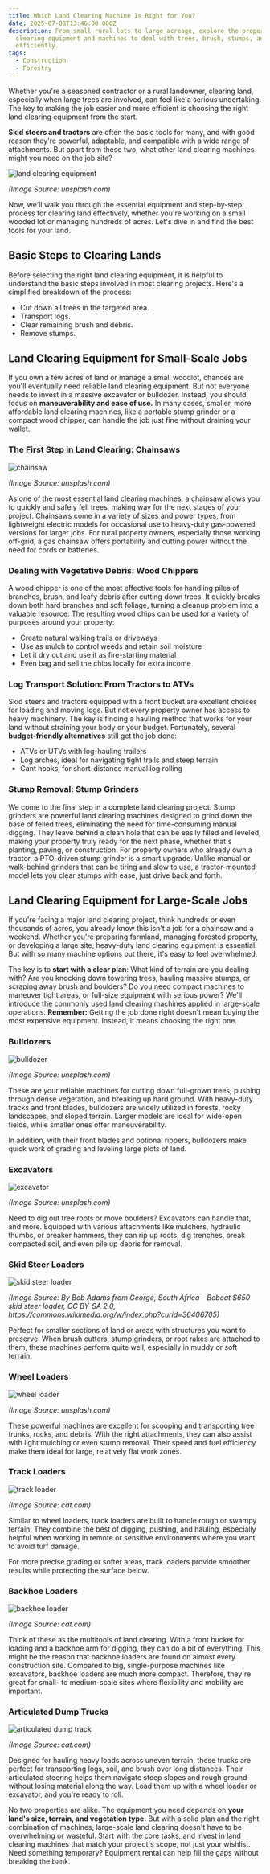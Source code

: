 ```yaml
---
title: Which Land Clearing Machine Is Right for You?
date: 2025-07-08T13:46:00.000Z
description: From small rural lots to large acreage, explore the proper land
  clearing equipment and machines to deal with trees, brush, stumps, and debris
  efficiently.
tags:
  - Construction
  - Forestry
---
```

Whether you're a seasoned contractor or a rural landowner, clearing land, especially when large trees are involved, can feel like a serious undertaking. The key to making the job easier and more efficient is choosing the right land clearing equipment from the start.

**Skid steers and tractors** are often the basic tools for many, and with good reason they're powerful, adaptable, and compatible with a wide range of attachments. But apart from these two, what other land clearing machines might you need on the job site?

![land clearing equipment](/uploads/land-clearing-equipment-blog-1.jpg "Land Clearing Equipment")

*(Image Source: unsplash.com)*

Now, we'll walk you through the essential equipment and step-by-step process for clearing land effectively, whether you're working on a small wooded lot or managing hundreds of acres. Let's dive in and find the best tools for your land.

## Basic Steps to Clearing Lands

Before selecting the right land clearing equipment, it is helpful to understand the basic steps involved in most clearing projects. Here's a simplified breakdown of the process:

* Cut down all trees in the targeted area.
* Transport logs.
* Clear remaining brush and debris.
* Remove stumps.

## Land Clearing Equipment for Small-Scale Jobs

If you own a few acres of land or manage a small woodlot, chances are you'll eventually need reliable land clearing equipment. But not everyone needs to invest in a massive excavator or bulldozer. Instead, you should focus on **maneuverability and ease of use.** In many cases, smaller, more affordable land clearing machines, like a portable stump grinder or a compact wood chipper, can handle the job just fine without draining your wallet. 

### The First Step in Land Clearing: Chainsaws

![chainsaw](/uploads/land-clearing-equipment-blog-2.jpg "Chainsaw")

*(Image Source: unsplash.com)*

As one of the most essential land clearing machines, a chainsaw allows you to quickly and safely fell trees, making way for the next stages of your project. Chainsaws come in a variety of sizes and power types, from lightweight electric models for occasional use to heavy-duty gas-powered versions for larger jobs. For rural property owners, especially those working off-grid, a gas chainsaw offers portability and cutting power without the need for cords or batteries.

### Dealing with Vegetative Debris: Wood Chippers

A wood chipper is one of the most effective tools for handling piles of branches, brush, and leafy debris after cutting down trees. It quickly breaks down both hard branches and soft foliage, turning a cleanup problem into a valuable resource. The resulting wood chips can be used for a variety of purposes around your property:

* Create natural walking trails or driveways
* Use as mulch to control weeds and retain soil moisture
* Let it dry out and use it as fire-starting material
* Even bag and sell the chips locally for extra income

### Log Transport Solution: From Tractors to ATVs

Skid steers and tractors equipped with a front bucket are excellent choices for loading and moving logs. But not every property owner has access to heavy machinery. The key is finding a hauling method that works for your land without straining your body or your budget. Fortunately, several **budget-friendly alternatives** still get the job done:

* ATVs or UTVs with log-hauling trailers
* Log arches, ideal for navigating tight trails and steep terrain
* Cant hooks, for short-distance manual log rolling

### Stump Removal: Stump Grinders

We come to the final step in a complete land clearing project. Stump grinders are powerful land clearing machines designed to grind down the base of felled trees, eliminating the need for time-consuming manual digging. They leave behind a clean hole that can be easily filled and leveled, making your property truly ready for the next phase, whether that's planting, paving, or construction. For property owners who already own a tractor, a PTO-driven stump grinder is a smart upgrade. Unlike manual or walk-behind grinders that can be tiring and slow to use, a tractor-mounted model lets you clear stumps with ease, just drive back and forth.

## Land Clearing Equipment for Large-Scale Jobs

If you're facing a major land clearing project, think hundreds or even thousands of acres, you already know this isn't a job for a chainsaw and a weekend. Whether you're preparing farmland, managing forested property, or developing a large site, heavy-duty land clearing equipment is essential. But with so many machine options out there, it's easy to feel overwhelmed. 

The key is to **start with a clear plan**: What kind of terrain are you dealing with? Are you knocking down towering trees, hauling massive stumps, or scraping away brush and boulders? Do you need compact machines to maneuver tight areas, or full-size equipment with serious power? We'll introduce the commonly used land clearing machines applied in large-scale operations. **Remember:** Getting the job done right doesn't mean buying the most expensive equipment. Instead, it means choosing the right one.

### Bulldozers

![bulldozer](/uploads/land-clearing-equipment-blog-3.jpg "Bulldozer")

*(Image Source: unsplash.com)*

These are your reliable machines for cutting down full-grown trees, pushing through dense vegetation, and breaking up hard ground. With heavy-duty tracks and front blades, bulldozers are widely utilized in forests, rocky landscapes, and sloped terrain. Larger models are ideal for wide-open fields, while smaller ones offer maneuverability.

In addition, with their front blades and optional rippers, bulldozers make quick work of grading and leveling large plots of land.

### Excavators

![excavator](/uploads/land-clearing-equipment-blog-4.jpg "Excavator")

*(Image Source: unsplash.com)*

Need to dig out tree roots or move boulders? Excavators can handle that, and more. Equipped with various attachments like mulchers, hydraulic thumbs, or breaker hammers, they can rip up roots, dig trenches, break compacted soil, and even pile up debris for removal.

### Skid Steer Loaders

![skid steer loader](/uploads/land-clearing-equipment-blog-5.jpg "Skid Steer Loader")

*(Image Source: By Bob Adams from George, South Africa - Bobcat S650 skid steer loader, CC BY-SA 2.0, https://commons.wikimedia.org/w/index.php?curid=36406705)*

Perfect for smaller sections of land or areas with structures you want to preserve. When brush cutters, stump grinders, or root rakes are attached to them, these machines perform quite well, especially in muddy or soft terrain.

### Wheel Loaders

![wheel loader](/uploads/land-clearing-equipment-blog-6.jpg "Wheel Loader")

*(Image Source: unsplash.com)*

These powerful machines are excellent for scooping and transporting tree trunks, rocks, and debris. With the right attachments, they can also assist with light mulching or even stump removal. Their speed and fuel efficiency make them ideal for large, relatively flat work zones.

### Track Loaders

![track loader](/uploads/land-clearing-equipment-blog-7.jpg "track loader")

*(Image Source: cat.com)*

Similar to wheel loaders, track loaders are built to handle rough or swampy terrain. They combine the best of digging, pushing, and hauling, especially helpful when working in remote or sensitive environments where you want to avoid turf damage.

For more precise grading or softer areas, track loaders provide smoother results while protecting the surface below.

### Backhoe Loaders

![backhoe loader](/uploads/land-clearing-equipment-blog-8.jpg "Backhoe Loader")

*(Image Source: cat.com)*

Think of these as the multitools of land clearing. With a front bucket for loading and a backhoe arm for digging, they can do a bit of everything. This might be the reason that backhoe loaders are found on almost every construction site. Compared to big, single-purpose machines like excavators, backhoe loaders are much more compact. Therefore, they're great for small- to medium-scale sites where flexibility and mobility are important.

### Articulated Dump Trucks

![articulated dump track](/uploads/land-clearing-equipment-blog-9.jpg "Articulated Dump Track")

*(Image Source: cat.com)*

Designed for hauling heavy loads across uneven terrain, these trucks are perfect for transporting logs, soil, and brush over long distances. Their articulated steering helps them navigate steep slopes and rough ground without losing material along the way. Load them up with a wheel loader or excavator, and you're ready to roll.

No two properties are alike. The equipment you need depends on **your land's size, terrain, and vegetation type.** But with a solid plan and the right combination of machines, large-scale land clearing doesn't have to be overwhelming or wasteful. Start with the core tasks, and invest in land clearing machines that match your project's scope, not just your wishlist. Need something temporary? Equipment rental can help fill the gaps without breaking the bank.
